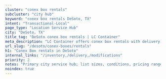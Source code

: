 ```yaml
---
cluster: "conex box rentals"
subcluster: "city hub"
keyword: "conex box rentals DeSoto, TX"
intent: "Transactional-Local"
page_type: "Location Service Hub"
city: "DeSoto, TX"
title_tag: "DeSoto conex box rentals | LC Container"
meta_description: "LC Container offers conex box rentals with delivery in DeSoto, TX. Local. Fast quotes. Since 2003."
url_slug: "/desoto/conex-boxes/rentals"
h1: "Conex Box rentals in DeSoto"
internal_links: "/inventory,/delivery,/modifications"
priority: 2
notes: "Primary city service hub; list sizes, conditions, pricing ranges, photos, testimonials."
noindex: true
---
```


<!-- TODO: Add unique city/inventory copy, images, and internal links here. -->
